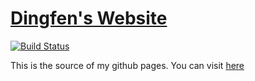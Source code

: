 # [Dingfen's Website](https://dingfen.github.io)

[![Build Status](https://travis-ci.org/dingfen/github.io-source-code.svg?branch=master)](https://travis-ci.org/github/dingfen/github.io-source-code)

This is the source of my github pages. You can visit [here](https://dingfen.github.io)